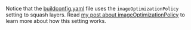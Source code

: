 Notice that the [buildconfig.yaml](./buildconfig.yaml) file uses the `imageOptimizationPolicy` setting to squash layers. Read [my post about imageOptimizationPolicy](https://austindewey.com/2020/06/26/how-to-squash-openshift-docker-build-layers-to-remove-secrets/) to learn more about how this setting works.